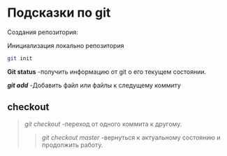 # Подсказки по git

Создания репозитория:

Инициализация локально репозитория
``` sh
git init
```
**Git status** -получить информацию от git о его текущем состоянии.

***git add*** -Добавить файл или файлы к следущему коммиту

## checkout
>*git checkout* -переход от одного коммита к другому.
>>*git checkout master* -вернуться к актуальному состоянию и продолжить работу.


